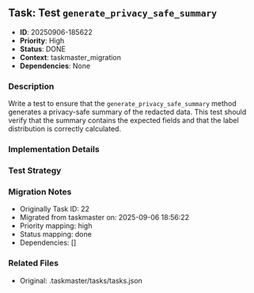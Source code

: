 ## Task: Test `generate_privacy_safe_summary`
- **ID**: 20250906-185622
- **Priority**: High
- **Status**: DONE
- **Context**: taskmaster_migration
- **Dependencies**: None

### Description
Write a test to ensure that the `generate_privacy_safe_summary` method generates a privacy-safe summary of the redacted data. This test should verify that the summary contains the expected fields and that the label distribution is correctly calculated.

### Implementation Details


### Test Strategy


### Migration Notes
- Originally Task ID: 22
- Migrated from taskmaster on: 2025-09-06 18:56:22
- Priority mapping: high
- Status mapping: done
- Dependencies: []

### Related Files
- Original: .taskmaster/tasks/tasks.json
